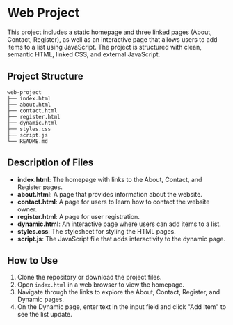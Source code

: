 # Web Project
This project includes a static homepage and three linked pages (About, Contact, Register), as well as an interactive page that allows users to add items to a list using JavaScript. The project is structured with clean, semantic HTML, linked CSS, and external JavaScript.

## Project Structure
```
web-project
├── index.html
├── about.html
├── contact.html
├── register.html
├── dynamic.html
├── styles.css
├── script.js
└── README.md
```

## Description of Files
- **index.html**: The homepage with links to the About, Contact, and Register pages.
- **about.html**: A page that provides information about the website.
- **contact.html**: A page for users to learn how to contact the website owner.
- **register.html**: A page for user registration.
- **dynamic.html**: An interactive page where users can add items to a list.
- **styles.css**: The stylesheet for styling the HTML pages.
- **script.js**: The JavaScript file that adds interactivity to the dynamic page.

## How to Use
1. Clone the repository or download the project files.
2. Open `index.html` in a web browser to view the homepage.
3. Navigate through the links to explore the About, Contact, Register, and Dynamic pages.
4. On the Dynamic page, enter text in the input field and click "Add Item" to see the list update.